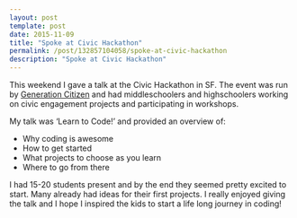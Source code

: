 ```yaml
---
layout: post
template: post
date: 2015-11-09
title: "Spoke at Civic Hackathon"
permalink: /post/132857104058/spoke-at-civic-hackathon
description: "Spoke at Civic Hackathon"
---
```

This weekend I gave a talk at the Civic Hackathon in SF. The event was run by&nbsp;[Generation Citizen](http://www.generationcitizen.org/)&nbsp;and had middleschoolers and highschoolers working on civic engagement projects and participating in workshops.

My talk was&nbsp;‘Learn to Code!’ and provided an overview of:

* Why coding is awesome
* How to get started
* What projects to choose as you learn
* Where to go from there
 
I had 15-20 students present and by the end they seemed pretty excited to start. Many already had ideas for their first projects. I really enjoyed giving the talk and I hope I inspired the kids to start a life long journey in coding!